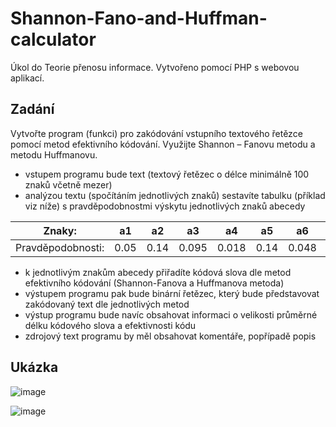# Shannon-Fano-and-Huffman-calculator
Úkol do Teorie přenosu informace. Vytvořeno pomocí PHP s webovou aplikací.

## Zadání
Vytvořte program (funkci) pro zakódování vstupního textového řetězce pomocí metod efektivního kódování. Využijte Shannon – Fanovu metodu a metodu Huffmanovu.</br>
+	vstupem programu bude text (textový řetězec o délce minimálně 100 znaků včetně mezer)
+	analýzou textu (spočítáním jednotlivých znaků) sestavíte tabulku (příklad viz níže) s pravděpodobnostmi výskytu jednotlivých znaků abecedy

|Znaky:	|a1	|a2	|a3	|a4	|a5	|a6	|a7	|a8	|a9	|a10	|....	|an|
|---|---|---|---|---|---|---|---|---|---|---|---|---|
|Pravděpodobnosti:|	0.05	|0.14	|0.095	|0.018	|0.14	|0.048	|0.015	|0.13	|0.16	|0.016	|....	|0.01|

+	k jednotlivým znakům abecedy přiřadíte kódová slova dle metod efektivního kódování (Shannon-Fanova a Huffmanova metoda)
+	výstupem programu pak bude binární řetězec, který bude představovat zakódovaný text dle jednotlivých metod
+	výstup programu bude navíc obsahovat informaci o velikosti průměrné délku kódového slova a efektivnosti kódu
+	zdrojový text programu by měl obsahovat komentáře, popřípadě popis

## Ukázka

![image](https://github.com/grasski/Shannon-Fano-and-Huffman-calculator/assets/34042457/d46bee6e-7c93-4f48-a365-8718bfccd0a0)

![image](https://github.com/grasski/Shannon-Fano-and-Huffman-calculator/assets/34042457/a1b5c507-b2e1-42b8-9f32-cf98b50519ba)


